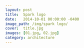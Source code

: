 ```yaml
---
layout: post
title:  Spark logo
date:   2014-10-01 00:00:00 -0400
image_path:	/img/spark logo/
cover:  title.jpg
images: [01.jpg, 02.jpg]
category: architecture
---
```


